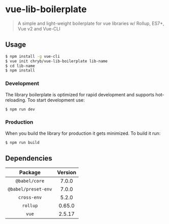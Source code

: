 # vue-lib-boilerplate

> A simple and light-weight boilerplate for vue libraries w/ Rollup, ES7+, Vue v2 and Vue-CLI

## Usage

```bash
$ npm install -g vue-cli
$ vue init chryb/vue-lib-boilerplate lib-name
$ cd lib-name
$ npm install
```

### Development

The library boilerplate is optimized for rapid development and supports hot-reloading. Too start development use:

```bash
$ npm run dev
```

### Production

When you build the library for production it gets minimized. To build it run:

```bash
$ npm run build
```

## Dependencies

|Package|Version|
|:---:|:---:|
|`@babel/core`|7.0.0|
|`@babel/preset-env`|7.0.0|
|`cross-env`|5.2.0|
|`rollup`|0.65.0|
|`vue`|2.5.17|
